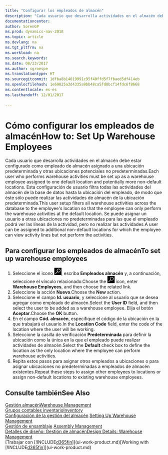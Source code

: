 ```yaml
---
title: "Configurar los empleados de almacén"
description: "Cada usuario que desarrolla actividades en el almacén debe estar configurado como empleado de almacén asignado a una ubicación predeterminada y otras ubicaciones potenciales no predeterminadas."
documentationcenter: 
author: SorenGP
ms.prod: dynamics-nav-2018
ms.topic: article
ms.devlang: na
ms.tgt_pltfrm: na
ms.workload: na
ms.search.keywords: 
ms.date: 08/23/2017
ms.author: sgroespe
ms.translationtype: HT
ms.sourcegitcommit: 1dfba8b14019991c95f40ffd5f7fbaed5df414eb
ms.openlocfilehash: 1e69825a3d4335a9bb48ca5fd8bcf14fdc6f8668
ms.contentlocale: es-es
ms.lasthandoff: 12/01/2017

---
```

# <a name="how-to-set-up-warehouse-employees"></a><span data-ttu-id="f8701-103">Cómo configurar los empleados de almacén</span><span class="sxs-lookup"><span data-stu-id="f8701-103">How to: Set Up Warehouse Employees</span></span>
<span data-ttu-id="f8701-104">Cada usuario que desarrolla actividades en el almacén debe estar configurado como empleado de almacén asignado a una ubicación predeterminada y otras ubicaciones potenciales no predeterminadas.</span><span class="sxs-lookup"><span data-stu-id="f8701-104">Each user who performs warehouse activities must be set up as a warehouse employee assigned to one default location and potentially more non-default locations.</span></span> <span data-ttu-id="f8701-105">Esta configuración de usuario filtra todas las actividades del almacén de la base de datos hasta la ubicación del empleado, de modo que éste sólo puede realizar las actividades de almacén de la ubicación predeterminada.</span><span class="sxs-lookup"><span data-stu-id="f8701-105">This user setup filters all warehouse activities across the database to the employee's location so that the employee can only perform the warehouse activities at the default location.</span></span> <span data-ttu-id="f8701-106">Se puede asignar un usuario a otras ubicaciones no predeterminadas para las que el empleado podrá ver las líneas de la actividad, pero no realizar las actividades.</span><span class="sxs-lookup"><span data-stu-id="f8701-106">A user can be assigned to additional non-default locations for which the employee can view activity lines but not perform the activities.</span></span>

## <a name="to-set-up-warehouse-employees"></a><span data-ttu-id="f8701-107">Para configurar los empleados de almacén</span><span class="sxs-lookup"><span data-stu-id="f8701-107">To set up warehouse employees</span></span>  
1.  <span data-ttu-id="f8701-108">Seleccione el icono ![Buscar página o informe](media/ui-search/search_small.png "icono Buscar página o informe"), escriba **Empleados almacén** y, a continuación, seleccione el vínculo relacionado.</span><span class="sxs-lookup"><span data-stu-id="f8701-108">Choose the ![Search for Page or Report](media/ui-search/search_small.png "Search for Page or Report icon") icon, enter **Warehouse Employees**, and then choose the related link.</span></span>  
2. <span data-ttu-id="f8701-109">Seleccione la acción **Nuevo**.</span><span class="sxs-lookup"><span data-stu-id="f8701-109">Choose the **New** action.</span></span>  
3. <span data-ttu-id="f8701-110">Seleccione el campo **Id. usuario**, y seleccione al usuario que se desea agregar como empleado de almacén.</span><span class="sxs-lookup"><span data-stu-id="f8701-110">Select the **User ID** field, and then select the user to be added as a warehouse employee.</span></span> <span data-ttu-id="f8701-111">Elija el botón **Aceptar**.</span><span class="sxs-lookup"><span data-stu-id="f8701-111">Choose the **OK** button.</span></span>  
6.  <span data-ttu-id="f8701-112">En el campo **Cód. almacén**, especifique el código de la ubicación en la que trabajará el usuario.</span><span class="sxs-lookup"><span data-stu-id="f8701-112">In the **Location Code** field, enter the code of the location where the user will be working.</span></span>  
7.  <span data-ttu-id="f8701-113">Seleccione la casilla de verificación **Predeterminada** para definir la ubicación como la única en la que el empleado puede realizar actividades de almacén.</span><span class="sxs-lookup"><span data-stu-id="f8701-113">Select the **Default** check box to define the location as the only location where the employee can perform warehouse activities.</span></span>  
8.  <span data-ttu-id="f8701-114">Repita estos pasos para asignar otros empleados a ubicaciones o para asignar ubicaciones no predeterminadas a empleados de almacén existentes.</span><span class="sxs-lookup"><span data-stu-id="f8701-114">Repeat these steps to assign other employees to locations or assign non-default locations to existing warehouse employees.</span></span>  

## <a name="see-also"></a><span data-ttu-id="f8701-115">Consulte también</span><span class="sxs-lookup"><span data-stu-id="f8701-115">See Also</span></span>  
[<span data-ttu-id="f8701-116">Gestión almacén</span><span class="sxs-lookup"><span data-stu-id="f8701-116">Warehouse Management</span></span>](warehouse-manage-warehouse.md)  
[<span data-ttu-id="f8701-117">Grupos contables inventario</span><span class="sxs-lookup"><span data-stu-id="f8701-117">Inventory</span></span>](inventory-manage-inventory.md)  
<span data-ttu-id="f8701-118">[Configuración de la gestión del almacén](warehouse-setup-warehouse.md)   </span><span class="sxs-lookup"><span data-stu-id="f8701-118">[Setting Up Warehouse Management](warehouse-setup-warehouse.md)   </span></span>  
<span data-ttu-id="f8701-119">[Gestión de ensamblaje](assembly-assemble-items.md)  </span><span class="sxs-lookup"><span data-stu-id="f8701-119">[Assembly Management](assembly-assemble-items.md)  </span></span>  
[<span data-ttu-id="f8701-120">Detalles de diseño: Gestión de almacén</span><span class="sxs-lookup"><span data-stu-id="f8701-120">Design Details: Warehouse Management</span></span>](design-details-warehouse-management.md)  
<span data-ttu-id="f8701-121">[Trabajar con [!INCLUDE[d365fin](includes/d365fin_md.md)]](ui-work-product.md)</span><span class="sxs-lookup"><span data-stu-id="f8701-121">[Working with [!INCLUDE[d365fin](includes/d365fin_md.md)]](ui-work-product.md)</span></span>  


